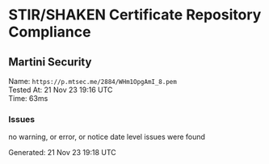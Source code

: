 # STIR/SHAKEN Certificate Repository Compliance

## Martini Security

Name: `https://p.mtsec.me/2884/WHm1OpgAmI_8.pem`\
Tested At: 21 Nov 23 19:16 UTC\
Time: 63ms

### Issues

no warning, or error, or notice date level issues were found

Generated: 21 Nov 23 19:18 UTC